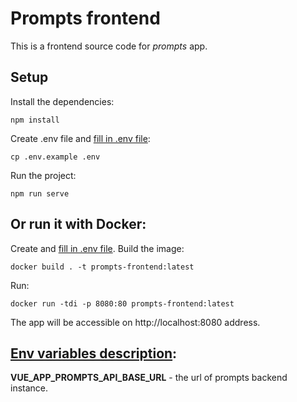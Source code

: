 
# Prompts frontend
This is a frontend source code for *prompts* app.

## Setup
Install the dependencies:
```
npm install
```

Create .env file and [fill in .env file](#env-variables-description):
```
cp .env.example .env
```

Run the project:
```
npm run serve
```

## Or run it with Docker:
Create and [fill in .env file](#env-variables-description).
Build the image:
```
docker build . -t prompts-frontend:latest
```
Run:
```
docker run -tdi -p 8080:80 prompts-frontend:latest
```

The app will be accessible on http://localhost:8080 address.

## [Env variables description](#env-variables-description):
**VUE_APP_PROMPTS_API_BASE_URL** - the url of prompts backend instance.
